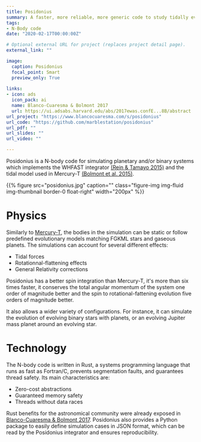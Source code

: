 ```yaml
---
title: Posidonius
summary: A faster, more reliable, more generic code to study tidally evolving multi-planet systems.
tags:
- N-Body code
date: "2020-02-17T00:00:00Z"

# Optional external URL for project (replaces project detail page).
external_link: ""

image:
  caption: Posidonius
  focal_point: Smart
  preview_only: True
  
links:
- icon: ads
  icon_pack: ai
  name: Blanco-Cuaresma & Bolmont 2017
  url: https://ui.adsabs.harvard.edu/abs/2017ewas.confE...8B/abstract
url_project: "https://www.blancocuaresma.com/s/posidonius"
url_code: "https://github.com/marblestation/posidonius"
url_pdf: ""
url_slides: ""
url_video: ""

---
```


Posidonius is a N-body code for simulating planetary and/or binary systems which implements the WHFAST integrator [(Rein & Tamayo 2015)](https://ui.adsabs.harvard.edu/abs/2015MNRAS.452..376R/abstract) and the tidal model used in Mercury-T [(Bolmont et al. 2015)](https://ui.adsabs.harvard.edu/abs/2015A%26A...583A.116B/abstract).

{{% figure src="posidonius.jpg" caption="" class="figure-img img-fluid img-thumbnail border-0 float-right" width="200px" %}}

# Physics


Similarly to [Mercury-T](/project/mercury-t/), the bodies in the simulation can be static or follow predefined evolutionary models matching FGKML stars and gaseous planets. The simulations can account for several different effects:

- Tidal forces
- Rotationnal-flattening effects
- General Relativity corrections

Posidonius has a better spin integration than Mercury-T, it's more than six times faster, it conserves the total angular momentum of the system one order of magnitude better and the spin to rotational-fattening evolution five orders of magnitude better.

It also allows a wider variety of configurations. For instance, it can simulate the evolution of evolving binary stars with planets, or an evolving Jupiter mass planet around an evolving star.


# Technology

The N-body code is written in Rust, a systems programming language that runs as fast as Fortran/C, prevents segmentation faults, and guarantees thread safety. Its main characteristics are:

- Zero-cost abstractions
- Guaranteed memory safety
- Threads without data races

Rust benefits for the astronomical community were already exposed in [Blanco-Cuaresma & Bolmont 2017](https://ui.adsabs.harvard.edu/abs/2017IAUS..325..341B/abstract). Posidonius also provides a Python package to easily define simulation cases in JSON format, which can be read by the Posidonius integrator and ensures reproducibility.

